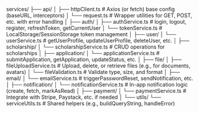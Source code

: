services/
├── api/
│ ├── httpClient.ts # Axios (or fetch) base config (baseURL, interceptors)
│ └── request.ts # Wrapper utilities for GET, POST, etc. with error handling
│
├── auth/
│ ├── authService.ts # login, logout, register, refreshToken, getCurrentUser
│ └── tokenService.ts # LocalStorage/SessionStorage token management
│
├── user/
│ └── userService.ts # getUserProfile, updateUserProfile, deleteUser, etc.
│
├── scholarship/
│ └── scholarshipService.ts # CRUD operations for scholarships
│
├── application/
│ └── applicationService.ts # submitApplication, getApplication, updateStatus, etc.
│
├── file/
│ ├── fileUploadService.ts # Upload, delete, or retrieve files (e.g., for documents, avatars)
│ └── fileValidation.ts # Validate type, size, and format
│
├── email/
│ └── emailService.ts # triggerPasswordReset, sendNotification, etc.
│
├── notification/
│ └── notificationService.ts # In-app notification logic (create, fetch, markAsRead)
│
├── payment/
│ └── paymentService.ts # Integrate with Stripe, Paystack, etc. if needed
│
└── utils/
└── serviceUtils.ts # Shared helpers (e.g., buildQueryString, handleError)
